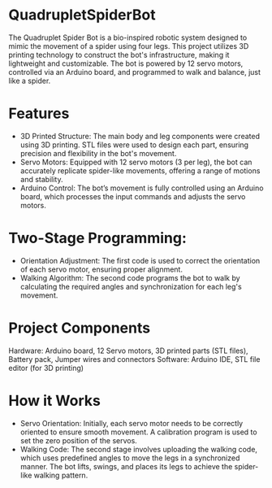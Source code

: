 # QuadrupletSpiderBot
The Quadruplet Spider Bot is a bio-inspired robotic system designed to mimic the movement of a spider using four legs. This project utilizes 3D printing technology to construct the bot's infrastructure, making it lightweight and customizable. The bot is powered by 12 servo motors, controlled via an Arduino board, and programmed to walk and balance, just like a spider.

# Features
- 3D Printed Structure: The main body and leg components were created using 3D printing. STL files were used to design each part, ensuring precision and flexibility in the bot's movement.
- Servo Motors: Equipped with 12 servo motors (3 per leg), the bot can accurately replicate spider-like movements, offering a range of motions and stability.
- Arduino Control: The bot’s movement is fully controlled using an Arduino board, which processes the input commands and adjusts the servo motors.

# Two-Stage Programming:
- Orientation Adjustment: The first code is used to correct the orientation of each servo motor, ensuring proper alignment.
- Walking Algorithm: The second code programs the bot to walk by calculating the required angles and synchronization for each leg's movement.

# Project Components
Hardware: Arduino board, 12 Servo motors, 3D printed parts (STL files), Battery pack, Jumper wires and connectors
Software: Arduino IDE, STL file editor (for 3D printing)

# How it Works
- Servo Orientation: Initially, each servo motor needs to be correctly oriented to ensure smooth movement. A calibration program is used to set the zero position of the servos.
- Walking Code: The second stage involves uploading the walking code, which uses predefined angles to move the legs in a synchronized manner. The bot lifts, swings, and places its legs to achieve the spider-like walking pattern.
